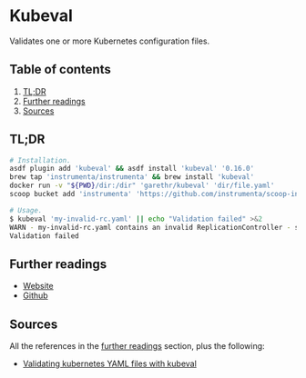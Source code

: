 # Kubeval

Validates one or more Kubernetes configuration files.

## Table of contents <!-- omit in toc -->

1. [TL;DR](#tldr)
1. [Further readings](#further-readings)
1. [Sources](#sources)

## TL;DR

```sh
# Installation.
asdf plugin add 'kubeval' && asdf install 'kubeval' '0.16.0'
brew tap 'instrumenta/instrumenta' && brew install 'kubeval'
docker run -v "${PWD}/dir:/dir" 'garethr/kubeval' 'dir/file.yaml'
scoop bucket add 'instrumenta' 'https://github.com/instrumenta/scoop-instrumenta' && scoop install 'kubeval'

# Usage.
$ kubeval 'my-invalid-rc.yaml' || echo "Validation failed" >&2
WARN - my-invalid-rc.yaml contains an invalid ReplicationController - spec.replicas: Invalid type. Expected: integer, given: string
Validation failed
```

## Further readings

- [Website]
- [Github]

## Sources

All the references in the [further readings] section, plus the following:

- [Validating kubernetes YAML files with kubeval]

<!--
  References
  -->

<!-- Upstream -->
[github]: https://github.com/instrumenta/kubeval/
[website]: https://www.kubeval.com

<!-- In-article sections -->
[further readings]: #further-readings

<!-- Knowledge base -->
[kubernetes]: README.md

<!-- Others -->
[validating kubernetes yaml files with kubeval]: https://learnk8s.io/validating-kubernetes-yaml#kubeval
